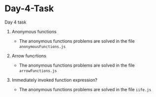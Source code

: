 # Day-4-Task

Day 4 task

1. Anonymous functions

   - The anonymous functions problems are solved in the file `anonymousFunctions.js`

2. Arrow funcrtions

   - The anonymous functions problems are solved in the file `arrowFunctions.js`

3. Immediately invoked function expression?

   - The anonymous functions problems are solved in the file `iife.js`
